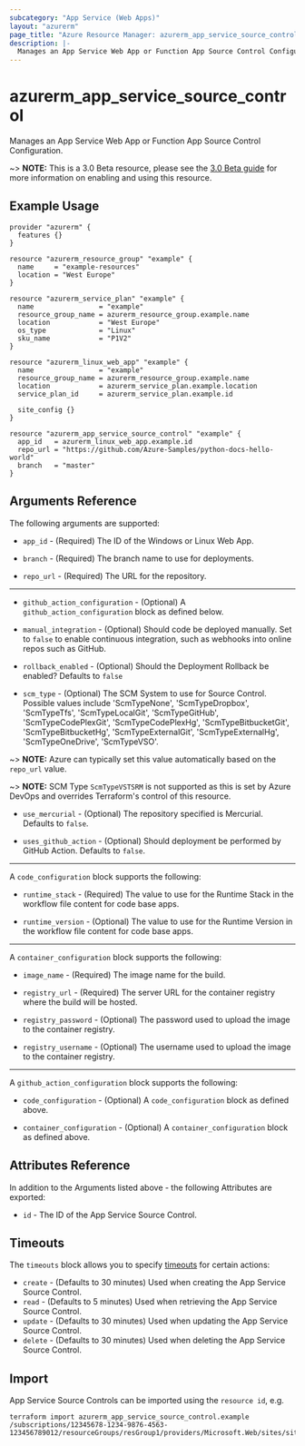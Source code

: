 ```yaml
---
subcategory: "App Service (Web Apps)"
layout: "azurerm"
page_title: "Azure Resource Manager: azurerm_app_service_source_control"
description: |-
  Manages an App Service Web App or Function App Source Control Configuration.
---
```


# azurerm_app_service_source_control

Manages an App Service Web App or Function App Source Control Configuration.

~> **NOTE:** This is a 3.0 Beta resource, please see the [3.0 Beta guide](https://github.com/hashicorp/terraform-provider-azurerm/blob/f/main/website/docs/guides/3.0-beta.html.markdown) for more information on enabling and using this resource.

## Example Usage

```hcl
provider "azurerm" {
  features {}
}

resource "azurerm_resource_group" "example" {
  name     = "example-resources"
  location = "West Europe"
}

resource "azurerm_service_plan" "example" {
  name                = "example"
  resource_group_name = azurerm_resource_group.example.name
  location            = "West Europe"
  os_type             = "Linux"
  sku_name            = "P1V2"
}

resource "azurerm_linux_web_app" "example" {
  name                = "example"
  resource_group_name = azurerm_resource_group.example.name
  location            = azurerm_service_plan.example.location
  service_plan_id     = azurerm_service_plan.example.id

  site_config {}
}

resource "azurerm_app_service_source_control" "example" {
  app_id   = azurerm_linux_web_app.example.id
  repo_url = "https://github.com/Azure-Samples/python-docs-hello-world"
  branch   = "master"
}
```

## Arguments Reference

The following arguments are supported:

* `app_id` - (Required) The ID of the Windows or Linux Web App.

* `branch` - (Required) The branch name to use for deployments.

* `repo_url` - (Required) The URL for the repository.

---

* `github_action_configuration` - (Optional) A `github_action_configuration` block as defined below.

* `manual_integration` - (Optional) Should code be deployed manually. Set to `false` to enable continuous integration, such as webhooks into online repos such as GitHub.

* `rollback_enabled` - (Optional) Should the Deployment Rollback be enabled? Defaults to `false`

* `scm_type` - (Optional) The SCM System to use for Source Control. Possible values include 'ScmTypeNone', 'ScmTypeDropbox', 'ScmTypeTfs', 'ScmTypeLocalGit', 'ScmTypeGitHub', 'ScmTypeCodePlexGit', 'ScmTypeCodePlexHg', 'ScmTypeBitbucketGit', 'ScmTypeBitbucketHg', 'ScmTypeExternalGit', 'ScmTypeExternalHg', 'ScmTypeOneDrive', 'ScmTypeVSO'.

~> **NOTE:** Azure can typically set this value automatically based on the `repo_url` value. 

~> **NOTE:** SCM Type `ScmTypeVSTSRM` is not supported as this is set by Azure DevOps and overrides Terraform's control of this resource.

* `use_mercurial` - (Optional) The repository specified is Mercurial. Defaults to `false`.

* `uses_github_action` - (Optional) Should deployment be performed by GitHub Action. Defaults to `false`.

---

A `code_configuration` block supports the following:

* `runtime_stack` - (Required) The value to use for the Runtime Stack in the workflow file content for code base apps.

* `runtime_version` - (Optional) The value to use for the Runtime Version in the workflow file content for code base apps.

---

A `container_configuration` block supports the following:

* `image_name` - (Required) The image name for the build.

* `registry_url` - (Required) The server URL for the container registry where the build will be hosted.

* `registry_password` - (Optional) The password used to upload the image to the container registry.

* `registry_username` - (Optional) The username used to upload the image to the container registry.

---

A `github_action_configuration` block supports the following:

* `code_configuration` - (Optional) A `code_configuration` block as defined above.

* `container_configuration` - (Optional) A `container_configuration` block as defined above.

## Attributes Reference

In addition to the Arguments listed above - the following Attributes are exported: 

* `id` - The ID of the App Service Source Control.

## Timeouts

The `timeouts` block allows you to specify [timeouts](https://www.terraform.io/docs/configuration/resources.html#timeouts) for certain actions:

* `create` - (Defaults to 30 minutes) Used when creating the App Service Source Control.
* `read` - (Defaults to 5 minutes) Used when retrieving the App Service Source Control.
* `update` - (Defaults to 30 minutes) Used when updating the App Service Source Control.
* `delete` - (Defaults to 30 minutes) Used when deleting the App Service Source Control.

## Import

App Service Source Controls can be imported using the `resource id`, e.g.

```shell
terraform import azurerm_app_service_source_control.example /subscriptions/12345678-1234-9876-4563-123456789012/resourceGroups/resGroup1/providers/Microsoft.Web/sites/site1
```